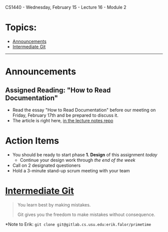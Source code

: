 CS1440 - Wednesday, February 15 - Lecture 16 - Module 2

# Topics:
* [Announcements](#announcements)
* [Intermediate Git](#intermediate-git)


------------------------------------------------------------
# Announcements

## Assigned Reading: "How to Read Documentation"

*   Read the essay "How to Read Documentation" before our meeting on Friday, February 17th and be prepared to discuss it.
*   The article is right here, [in the lecture notes repo](../How_to_Read_Documentation.md)


# Action Items

*   You should be ready to start phase **1. Design** of this assignment *today*
    *   Continue your design work through *the end of the week*
*	Call on 2 designated questioners
*	Hold a 3-minute stand-up scrum meeting with your team



# [Intermediate Git](../../Using_Git/Intermediate_Git.md)

> You learn best by making mistakes.
>
> Git gives you the freedom to make mistakes without consequence.

*Note to Erik: `git clone git@gitlab.cs.usu.edu:erik.falor/primetime`



